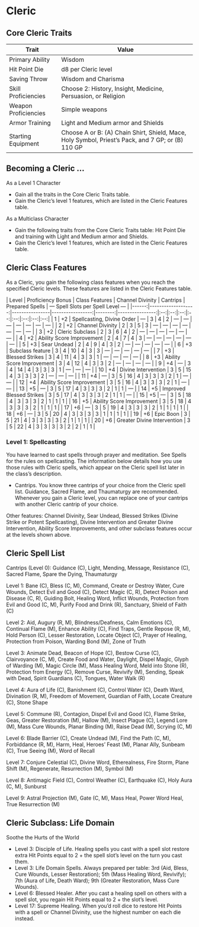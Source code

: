 <!-- Source: docs/srd/SRD_CC_v5.2.1.pdf pp.36–40 (Cleric class, Life Domain); Spell List pp.38–39 -->

# Cleric

## Core Cleric Traits

| Trait               | Value |
|---------------------|-------|
| Primary Ability     | Wisdom |
| Hit Point Die       | d8 per Cleric level |
| Saving Throw        | Wisdom and Charisma |
| Skill Proficiencies | Choose 2: History, Insight, Medicine, Persuasion, or Religion |
| Weapon Proficiencies| Simple weapons |
| Armor Training      | Light and Medium armor and Shields |
| Starting Equipment  | Choose A or B: (A) Chain Shirt, Shield, Mace, Holy Symbol, Priest’s Pack, and 7 GP; or (B) 110 GP |

## Becoming a Cleric …

As a Level 1 Character

- Gain all the traits in the Core Cleric Traits table.
- Gain the Cleric’s level 1 features, which are listed in the Cleric Features table.

As a Multiclass Character

- Gain the following traits from the Core Cleric Traits table: Hit Point Die and training with Light and Medium armor and Shields.
- Gain the Cleric’s level 1 features, which are listed in the Cleric Features table.

## Cleric Class Features

As a Cleric, you gain the following class features when you reach the specified Cleric levels. These features are listed in the Cleric Features table.

| Level | Proficiency Bonus | Class Features | Channel Divinity | Cantrips | Prepared Spells | — Spell Slots per Spell Level — |
|------:|-------------------:|----------------|-----------------:|--------:|----------------:|:--:|:--:|:--:|:--:|:--:|:--:|:--:|:--:|
| 1 | +2 | Spellcasting, Divine Order | — | 3 | 4 | 2 | — | — | — | — | — | — | — |
| 2 | +2 | Channel Divinity | 2 | 3 | 5 | 3 | — | — | — | — | — | — | — |
| 3 | +2 | Cleric Subclass | 2 | 3 | 6 | 4 | 2 | — | — | — | — | — | — |
| 4 | +2 | Ability Score Improvement | 2 | 4 | 7 | 4 | 3 | — | — | — | — | — | — |
| 5 | +3 | Sear Undead | 2 | 4 | 9 | 4 | 3 | 2 | — | — | — | — | — |
| 6 | +3 | Subclass feature | 3 | 4 | 10 | 4 | 3 | 3 | — | — | — | — | — |
| 7 | +3 | Blessed Strikes | 3 | 4 | 11 | 4 | 3 | 3 | 1 | — | — | — | — |
| 8 | +3 | Ability Score Improvement | 3 | 4 | 12 | 4 | 3 | 3 | 2 | — | — | — | — |
| 9 | +4 | — | 3 | 4 | 14 | 4 | 3 | 3 | 3 | 1 | — | — | — |
| 10 | +4 | Divine Intervention | 3 | 5 | 15 | 4 | 3 | 3 | 3 | 2 | — | — | — |
| 11 | +4 | — | 3 | 5 | 16 | 4 | 3 | 3 | 3 | 2 | 1 | — | — |
| 12 | +4 | Ability Score Improvement | 3 | 5 | 16 | 4 | 3 | 3 | 3 | 2 | 1 | — | — |
| 13 | +5 | — | 3 | 5 | 17 | 4 | 3 | 3 | 3 | 2 | 1 | 1 | — |
| 14 | +5 | Improved Blessed Strikes | 3 | 5 | 17 | 4 | 3 | 3 | 3 | 2 | 1 | 1 | — |
| 15 | +5 | — | 3 | 5 | 18 | 4 | 3 | 3 | 3 | 2 | 1 | 1 | 1 |
| 16 | +5 | Ability Score Improvement | 3 | 5 | 18 | 4 | 3 | 3 | 3 | 2 | 1 | 1 | 1 |
| 17 | +6 | — | 3 | 5 | 19 | 4 | 3 | 3 | 3 | 2 | 1 | 1 | 1 | 1 |
| 18 | +6 | — | 3 | 5 | 20 | 4 | 3 | 3 | 3 | 3 | 1 | 1 | 1 | 1 |
| 19 | +6 | Epic Boon | 3 | 5 | 21 | 4 | 3 | 3 | 3 | 3 | 2 | 1 | 1 | 1 |
| 20 | +6 | Greater Divine Intervention | 3 | 5 | 22 | 4 | 3 | 3 | 3 | 3 | 2 | 2 | 1 | 1 |

### Level 1: Spellcasting

You have learned to cast spells through prayer and meditation. See Spells for the rules on spellcasting. The information below details how you use those rules with Cleric spells, which appear on the Cleric spell list later in the class’s description.

- Cantrips. You know three cantrips of your choice from the Cleric spell list. Guidance, Sacred Flame, and Thaumaturgy are recommended. Whenever you gain a Cleric level, you can replace one of your cantrips with another Cleric cantrip of your choice.

Other features: Channel Divinity, Sear Undead, Blessed Strikes (Divine Strike or Potent Spellcasting), Divine Intervention and Greater Divine Intervention, Ability Score Improvements, and other subclass features occur at the levels shown above.

## Cleric Spell List

Cantrips (Level 0): Guidance (C), Light, Mending, Message, Resistance (C), Sacred Flame, Spare the Dying, Thaumaturgy

Level 1: Bane (C), Bless (C, M), Command, Create or Destroy Water, Cure Wounds, Detect Evil and Good (C), Detect Magic (C, R), Detect Poison and Disease (C, R), Guiding Bolt, Healing Word, Inflict Wounds, Protection from Evil and Good (C, M), Purify Food and Drink (R), Sanctuary, Shield of Faith (C)

Level 2: Aid, Augury (R, M), Blindness/Deafness, Calm Emotions (C), Continual Flame (M), Enhance Ability (C), Find Traps, Gentle Repose (R, M), Hold Person (C), Lesser Restoration, Locate Object (C), Prayer of Healing, Protection from Poison, Warding Bond (M), Zone of Truth

Level 3: Animate Dead, Beacon of Hope (C), Bestow Curse (C), Clairvoyance (C, M), Create Food and Water, Daylight, Dispel Magic, Glyph of Warding (M), Magic Circle (M), Mass Healing Word, Meld into Stone (R), Protection from Energy (C), Remove Curse, Revivify (M), Sending, Speak with Dead, Spirit Guardians (C), Tongues, Water Walk (R)

Level 4: Aura of Life (C), Banishment (C), Control Water (C), Death Ward, Divination (R, M), Freedom of Movement, Guardian of Faith, Locate Creature (C), Stone Shape

Level 5: Commune (R), Contagion, Dispel Evil and Good (C), Flame Strike, Geas, Greater Restoration (M), Hallow (M), Insect Plague (C), Legend Lore (M), Mass Cure Wounds, Planar Binding (M), Raise Dead (M), Scrying (C, M)

Level 6: Blade Barrier (C), Create Undead (M), Find the Path (C, M), Forbiddance (R, M), Harm, Heal, Heroes’ Feast (M), Planar Ally, Sunbeam (C), True Seeing (M), Word of Recall

Level 7: Conjure Celestial (C), Divine Word, Etherealness, Fire Storm, Plane Shift (M), Regenerate, Resurrection (M), Symbol (M)

Level 8: Antimagic Field (C), Control Weather (C), Earthquake (C), Holy Aura (C, M), Sunburst

Level 9: Astral Projection (M), Gate (C, M), Mass Heal, Power Word Heal, True Resurrection (M)

## Cleric Subclass: Life Domain

Soothe the Hurts of the World

- Level 3: Disciple of Life. Healing spells you cast with a spell slot restore extra Hit Points equal to 2 + the spell slot’s level on the turn you cast them.
- Level 3: Life Domain Spells. Always prepared per table: 3rd (Aid, Bless, Cure Wounds, Lesser Restoration); 5th (Mass Healing Word, Revivify); 7th (Aura of Life, Death Ward); 9th (Greater Restoration, Mass Cure Wounds).
- Level 6: Blessed Healer. After you cast a healing spell on others with a spell slot, you regain Hit Points equal to 2 + the slot’s level.
- Level 17: Supreme Healing. When you’d roll dice to restore Hit Points with a spell or Channel Divinity, use the highest number on each die instead.
